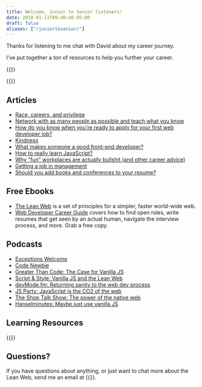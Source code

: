 ```yaml
---
title: Welcome, Junior to Senior listeners!
date: 2018-01-11T09:40:48-05:00
draft: false
aliases: ["/juniortosenior/"]
---
```


Thanks for listening to me chat with David about my career journey.

I've put together a *ton* of resources to help you further your career.

{{<cta for="funnel">}}


{{<mailchimp intro="true">}}


## Articles

- [Race, careers, and privilege](/race-careers-and-privilege/)
- [Network with as many people as possible and teach what you know](/network-with-as-many-people-as-possible-and-teach-what-you-know/)
- [How do you know when you're ready to apply for your first web developer job?](/how-do-you-know-when-youre-ready-to-apply-for-your-first-web-developer-job/)
- [Kindness](/kindness/)
- [What makes someone a good front-end developer?](/what-makes-someone-a-good-front-end-developer/)
- [How to really learn JavaScript?](/how-to-really-learn-javascript/)
- [Why “fun” workplaces are actually bullshit (and other career advice)](/why-fun-workplaces-are-actually-bullshit-and-other-career-advice/)
- [Getting a job in management](/getting-a-job-in-management/)
- [Should you add books and conferences to your resume?](/should-you-add-books-and-conferences-to-your-resume/)


## Free Ebooks

- [The Lean Web](https://leanweb.dev/) is a set of principles for a simpler, faster world-wide web.
- [Web Developer Career Guide](/career-guide/) covers how to find open roles, write resumes that get seen by an actual human, navigate the interview process, and more. Grab a free copy.


## Podcasts

- [Exceptions Welcome](http://www.exceptionswelcome.com/1204355/4889057)
- [Code Newbie](https://www.codenewbie.org/podcast/what-is-vanilla-js-and-how-can-it-help-you)
- [Greater Than Code: The Case for Vanilla JS](https://www.greaterthancode.com/the-case-for-vanilla-javascript)
- [Script & Style: Vanilla JS and the Lean Web](https://scriptandstyle.simplecast.com/episodes/vanilla-javascript-with-chris-ferdinandi)
- [devMode.fm: Returning sanity to the web dev process](https://devmode.fm/episodes/returning-sanity-to-the-webdev-process?mc_cid=d0351d5f34&mc_eid=7dddaa071c)
- [JS Party: JavaScript is the CO2 of the web](https://changelog.com/jsparty/80)
- [The Shop Talk Show: The power of the native web](https://shoptalkshow.com/episodes/274-vanilla-js-chris-ferdinandi/)
- [Hanselminutes: Maybe just use vanilla JS](https://hanselminutes.com/598/maybe-just-use-vanilla-javascript-with-chris-ferdinandi)


## Learning Resources

{{<cta for="products">}}


## Questions?

If you have questions about anything, or just want to chat more about the Lean Web, send me an email at {{<email>}}.